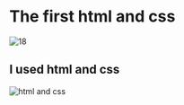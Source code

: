 # The first html and css

![18](https://user-images.githubusercontent.com/54937863/89545414-9be1f600-d803-11ea-8030-1200edd3a5fd.png)
## I used html and css
![html and css](https://user-images.githubusercontent.com/54937863/89545429-a0a6aa00-d803-11ea-9110-4858cb31318b.jpg)

